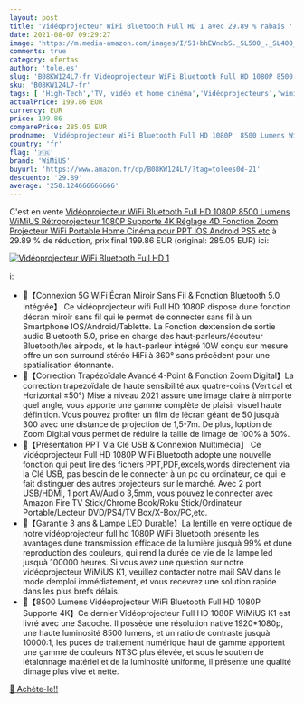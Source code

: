 ```yaml
---
layout: post
title: 'Vidéoprojecteur WiFi Bluetooth Full HD 1 avec 29.89 % rabais '
date: 2021-08-07 09:29:27
image: 'https://m.media-amazon.com/images/I/51+bhEWndbS._SL500_._SL400_.jpg'
comments: true
category: ofertas
author: 'tole.es'
slug: 'B08KW124L7-fr Vidéoprojecteur WiFi Bluetooth Full HD 1080P 8500 Lumens...'
sku: 'B08KW124L7-fr'
tags: [ 'High-Tech','TV, vidéo et home cinéma','Vidéoprojecteurs','wimius', ]
actualPrice: 199.86 EUR
currency: EUR
price: 199.86
comparePrice: 285.05 EUR
prodname: 'Vidéoprojecteur WiFi Bluetooth Full HD 1080P  8500 Lumens WiMiUS Rétroprojecteur 1080P Supporte 4K Réglage 4D Fonction Zoom Projecteur WiFi Portable Home Cinéma pour PPT iOS Android PS5 etc'
country: 'fr'
flag: '🇫🇷'
brand: 'WiMiUS'
buyurl: 'https://www.amazon.fr/dp/B08KW124L7/?tag=tolees0d-21'
descuento: '29.89'
average: '258.124666666666'
---
```


C'est en vente [Vidéoprojecteur WiFi Bluetooth Full HD 1080P  8500 Lumens WiMiUS Rétroprojecteur 1080P Supporte 4K Réglage 4D Fonction Zoom Projecteur WiFi Portable Home Cinéma pour PPT iOS Android PS5 etc](https://www.amazon.fr/dp/B08KW124L7/?tag=tolees0d-21)  à  29.89 % de réduction, prix final  199.86 EUR (original: 285.05 EUR) ici:

[![Vidéoprojecteur WiFi Bluetooth Full HD 1](https://m.media-amazon.com/images/I/51+bhEWndbS._SL500_._SL400_.jpg)](https://www.amazon.fr/dp/B08KW124L7/?tag=tolees0d-21)

ℹ️:

- 💖【Connexion 5G WiFi Écran Miroir Sans Fil & Fonction Bluetooth 5.0 Intégrée】 Ce vidéoprojecteur wifi Full HD 1080P dispose dune fonction décran miroir sans fil qui le permet de connecter sans fil à un Smartphone IOS/Android/Tablette. La Fonction dextension de sortie audio Bluetooth 5.0, prise en charge des haut-parleurs/écouteur Bluetooth/les airpods, et le haut-parleur intégré 10W conçu sur mesure offre un son surround stéréo HiFi à 360° sans précédent pour une spatialisation étonnante.
- 💖【Correction Trapézoïdale Avancé 4-Point & Fonction Zoom Digital】La correction trapézoïdale de haute sensibilité aux quatre-coins (Vertical et Horizontal ±50°) Mise à niveau 2021 assure une image claire à nimporte quel angle, vous apporte une gamme complète de plaisir visuel haute définition. Vous pouvez profiter un film de lécran géant de 50 jusquà 300 avec une distance de projection de 1,5-7m. De plus, loption de Zoom Digital vous permet de réduire la taille de limage de 100% à 50%.
- 💖【Présentation PPT Via Clé USB & Connexion Multimédia】 Ce vidéoprojecteur Full HD 1080P WiFi Bluetooth adopte une nouvelle fonction qui peut lire des fichers PPT,PDF,excels,words directement via la Clé USB, pas besoin de le connecter à un pc ou ordinateur, ce qui le fait distinguer des autres projecteurs sur le marché. Avec 2 port USB/HDMI, 1 port AV/Audio 3,5mm, vous pouvez le connecter avec Amazon Fire TV Stick/Chrome Book/Roku Stick/Ordinateur Portable/Lecteur DVD/PS4/TV Box/X-Box/PC,etc.
- 💖【Garantie 3 ans & Lampe LED Durable】La lentille en verre optique de notre vidéoprojecteur full hd 1080P WiFi Bluetooth présente les avantages dune transmission efficace de la lumière jusquà 99% et dune reproduction des couleurs, qui rend la durée de vie de la lampe led jusquà 100000 heures. Si vous avez une question sur notre vidéoprojecteur WiMiUS K1, veuillez contacter notre mail SAV dans le mode demploi immédiatement, et vous recevrez une solution rapide dans les plus brefs délais.
- 💖【8500 Lumens Vidéoprojecteur WiFi Bluetooth Full HD 1080P Supporte 4K】Ce dernier Vidéoprojecteur Full HD 1080P WiMiUS K1 est livré avec une Sacoche. Il possède une résolution native 1920*1080p, une haute luminosité 8500 lumens, et un ratio de contraste jusquà 10000:1, les puces de traitement numérique haut de gamme apportent une gamme de couleurs NTSC plus élevée, et sous le soutien de létalonnage matériel et de la luminosité uniforme, il présente une qualité dimage plus vive et nette.

[🛒 Achète-le!!](https://www.amazon.fr/dp/B08KW124L7/?tag=tolees0d-21)
